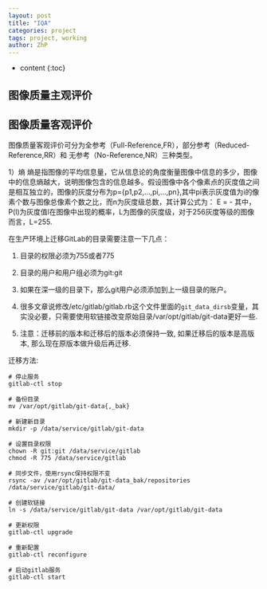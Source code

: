 ```yaml
---
layout: post
title: "IQA"
categories: project
tags: project, working
author: ZhP
---
```


* content
{:toc}

## 图像质量主观评价


## 图像质量客观评价
图像质量客观评价可分为全参考（Full-Reference,FR），部分参考（Reduced-Reference,RR）和 
无参考（No-Reference,NR）三种类型。



1）熵
熵是指图像的平均信息量，它从信息论的角度衡量图像中信息的多少，图像中的信息熵越大，说明图像包含的信息越多。假设图像中各个像素点的灰度值之间是相互独立的，图像的灰度分布为p={p1,p2,…,pi,…,pn},其中pi表示灰度值为i的像素个数与图像总像素个数之比，而n为灰度级总数，其计算公式为：
E = -
其中，P(l)为灰度值l在图像中出现的概率，L为图像的灰度级，对于256灰度等级的图像而言，L=255.


在生产环境上迁移GitLab的目录需要注意一下几点：

1. 目录的权限必须为755或者775

2. 目录的用户和用户组必须为git:git

3. 如果在深一级的目录下，那么git用户必须添加到上一级目录的账户。

4. 很多文章说修改/etc/gitlab/gitlab.rb这个文件里面的`git_data_dirsb`变量，其实没必要，只需要使用软链接改变原始目录/var/opt/gitlab/git-data更好一些.

5. 注意：迁移前的版本和迁移后的版本必须保持一致, 如果迁移后的版本是高版本, 那么现在原版本做升级后再迁移.

迁移方法:
```shell
# 停止服务
gitlab-ctl stop

# 备份目录
mv /var/opt/gitlab/git-data{,_bak}

# 新建新目录
mkdir -p /data/service/gitlab/git-data

# 设置目录权限
chown -R git:git /data/service/gitlab
chmod -R 775 /data/service/gitlab

# 同步文件，使用rsync保持权限不变
rsync -av /var/opt/gitlab/git-data_bak/repositories /data/service/gitlab/git-data/

# 创建软链接
ln -s /data/service/gitlab/git-data /var/opt/gitlab/git-data

# 更新权限
gitlab-ctl upgrade

# 重新配置
gitlab-ctl reconfigure

# 启动gitlab服务
gitlab-ctl start
```
